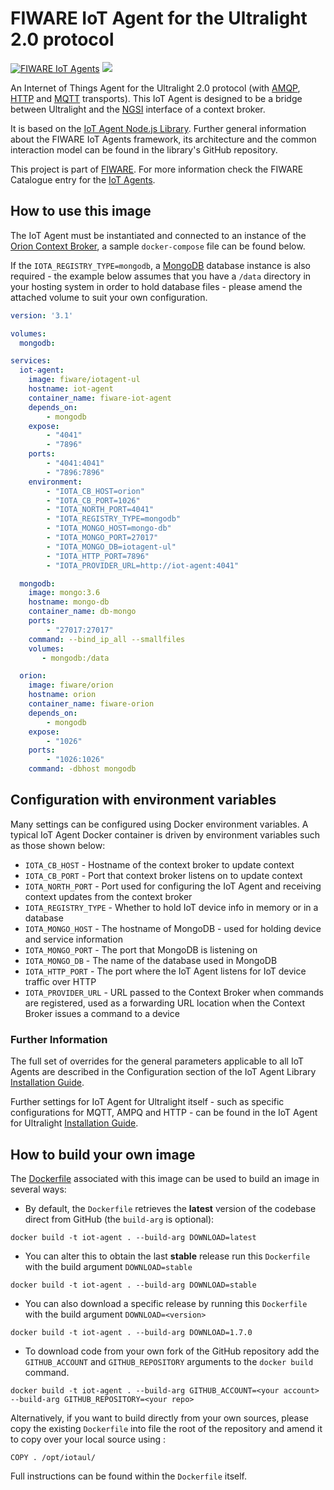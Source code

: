 # FIWARE IoT Agent for the Ultralight 2.0 protocol

[![FIWARE IoT Agents](https://nexus.lab.fiware.org/repository/raw/public/badges/chapters/iot-agents.svg)](https://www.fiware.org/developers/catalogue/)
[![](https://nexus.lab.fiware.org/repository/raw/public/badges/stackoverflow/iot-agents.svg)](https://stackoverflow.com/questions/tagged/fiware+iot)

An Internet of Things Agent for the Ultralight 2.0 protocol (with
[AMQP](https://www.amqp.org/), [HTTP](https://www.w3.org/Protocols/) and
[MQTT](https://mqtt.org/) transports). This IoT Agent is designed to be a bridge
between Ultralight and the
[NGSI](https://swagger.lab.fiware.org/?url=https://raw.githubusercontent.com/Fiware/specifications/master/OpenAPI/ngsiv2/ngsiv2-openapi.json)
interface of a context broker.

It is based on the
[IoT Agent Node.js Library](https://github.com/telefonicaid/iotagent-node-lib).
Further general information about the FIWARE IoT Agents framework, its
architecture and the common interaction model can be found in the library's
GitHub repository.

This project is part of [FIWARE](https://www.fiware.org/). For more information
check the FIWARE Catalogue entry for the
[IoT Agents](https://github.com/Fiware/catalogue/tree/master/iot-agents).

## How to use this image

The IoT Agent must be instantiated and connected to an instance of the [Orion Context Broker](https://fiware-orion.readthedocs.io/en/latest/), a sample `docker-compose` file can be found below.

If the `IOTA_REGISTRY_TYPE=mongodb`, a [MongoDB](https://www.mongodb.com/) database instance
is also required - the example below assumes that you
have a `/data` directory in your hosting system in order to hold database
files - please amend the attached volume to suit your own configuration.

```yml
version: '3.1'

volumes:
  mongodb:

services:
  iot-agent:
    image: fiware/iotagent-ul
    hostname: iot-agent
    container_name: fiware-iot-agent
    depends_on:
        - mongodb
    expose:
        - "4041"
        - "7896"
    ports:
        - "4041:4041"
        - "7896:7896"
    environment:
        - "IOTA_CB_HOST=orion"
        - "IOTA_CB_PORT=1026"
        - "IOTA_NORTH_PORT=4041"
        - "IOTA_REGISTRY_TYPE=mongodb"
        - "IOTA_MONGO_HOST=mongo-db"
        - "IOTA_MONGO_PORT=27017"
        - "IOTA_MONGO_DB=iotagent-ul"
        - "IOTA_HTTP_PORT=7896"
        - "IOTA_PROVIDER_URL=http://iot-agent:4041"

  mongodb:
    image: mongo:3.6
    hostname: mongo-db
    container_name: db-mongo
    ports:
        - "27017:27017"
    command: --bind_ip_all --smallfiles
    volumes:
       - mongodb:/data

  orion:
    image: fiware/orion
    hostname: orion
    container_name: fiware-orion
    depends_on:
        - mongodb
    expose:
        - "1026"
    ports:
        - "1026:1026"
    command: -dbhost mongodb
```


## Configuration with environment variables

Many settings can be configured using Docker environment variables. A typical IoT Agent
Docker container is driven by environment variables such as those shown below:

* `IOTA_CB_HOST`  - Hostname of the context broker to update context
* `IOTA_CB_PORT`  - Port that context broker listens on to update context
* `IOTA_NORTH_PORT` - Port used for configuring the IoT Agent and receiving context 
  updates from the context broker
* `IOTA_REGISTRY_TYPE` - Whether to hold IoT device info in memory or in a database
* `IOTA_MONGO_HOST` - The hostname of MongoDB - used for holding device and service
  information
* `IOTA_MONGO_PORT` - The port that MongoDB is listening on
* `IOTA_MONGO_DB` - The name of the database used in MongoDB
* `IOTA_HTTP_PORT` - The port where the IoT Agent listens for IoT device traffic over HTTP
* `IOTA_PROVIDER_URL` - URL passed to the Context Broker when commands are registered,
  used as a forwarding URL location when the Context Broker issues a command to a device

### Further Information

The full set of overrides for the general parameters applicable to all IoT Agents are 
described in the Configuration section of the IoT Agent Library
[Installation Guide](https://iotagent-node-lib.readthedocs.io/en/latest/installationguide/index.html#configuration).

Further settings for IoT Agent for Ultralight itself - such as specific configurations
for MQTT, AMPQ and HTTP - can be found in the IoT Agent for Ultralight
[Installation Guide](https://fiware-iotagent-ul.readthedocs.io/en/latest/installationguide/index.html#configuration).

## How to build your own image

The [Dockerfile](https://github.com/telefonicaid/iotagent-ul/blob/master/docker/Dockerfile)
associated with this image can be used to build an image in several ways:

* By default, the `Dockerfile` retrieves the **latest** version of the codebase direct
from GitHub (the `build-arg` is optional):

```console
docker build -t iot-agent . --build-arg DOWNLOAD=latest
```

* You can alter this to obtain the last **stable** release run this `Dockerfile` with the build
  argument `DOWNLOAD=stable`

```console
docker build -t iot-agent . --build-arg DOWNLOAD=stable
```

* You can also download a specific release by running this `Dockerfile` with the build
  argument `DOWNLOAD=<version>`

```console
docker build -t iot-agent . --build-arg DOWNLOAD=1.7.0
```

* To download code from your own fork of the GitHub repository add the `GITHUB_ACCOUNT`
  and `GITHUB_REPOSITORY` arguments to the `docker build` command.

```console
docker build -t iot-agent . --build-arg GITHUB_ACCOUNT=<your account> --build-arg GITHUB_REPOSITORY=<your repo>
```

Alternatively, if you want to build directly from your own sources, please copy the existing
`Dockerfile` into file the root of the repository and amend it to copy over your local source using :

```
COPY . /opt/iotaul/
```

Full instructions can be found within the `Dockerfile` itself.
